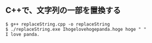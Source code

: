 ﻿## C++で、文字列の一部を置換する
    $ g++ replaceString.cpp -o replaceString
    $ ./replaceString.exe Ihogelovehogepanda.hoge hoge " "
    I love panda.
